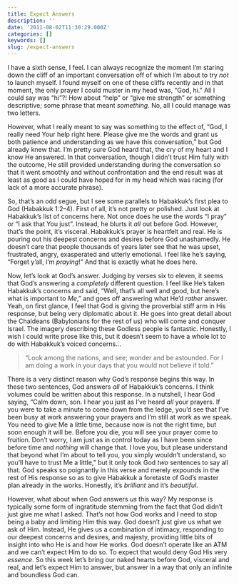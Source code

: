 ```yaml
---
title: Expect Answers
description: ''
date: '2011-08-02T11:30:29.000Z'
categories: []
keywords: []
slug: /expect-answers
---
```


I have a sixth sense, I feel. I can always recognize the moment I’m staring down the cliff of an important conversation off of which I’m about to try _not_ to launch myself. I found myself on one of these cliffs recently and in that moment, the only prayer I could muster in my head was, “God, hi.” All I could say was “hi”?! How about “help” or “give me strength” or something descriptive; some phrase that meant _something_. No, all I could manage was two letters.

However, what I really meant to say was something to the effect of, “God, I really need Your help right here. Please give me the words and grant us both patience and understanding as we have this conversation,” but God already knew that. I’m pretty sure God heard that, the cry of my heart and I know He answered. In that conversation, though I didn’t trust Him fully with the outcome, He still provided understanding during the conversation so that it went smoothly and without confrontation and the end result was at least as good as I could have hoped for in my head which was racing (for lack of a more accurate phrase).

So, that’s an odd segue, but I see some parallels to Habakkuk’s first plea to God (Habakkuk 1:2–4). First of all, it’s not pretty or polished. Just look at Habakkuk’s list of concerns here. Not once does he use the words “I pray” or “I ask that You just”. Instead, he blurts it _all_ out before God. However, that’s the point, it’s visceral. Habakkuk’s prayer is heartfelt and real. He is pouring out his deepest concerns and desires before God unashamedly. He doesn’t care that people thousands of years later see that he was upset, frustrated, angry, exasperated and utterly emotional. I feel like he’s saying, “Forget y’all, I’m _praying_!” And that is exactly what he does here.

Now, let’s look at God’s answer. Judging by verses six to eleven, it seems that God’s answering a _completely_ different question. I feel like He’s taken Habakkuk’s concerns and said, “Well, that’s all well and good, but here’s what is important to _Me_,” and goes off answering what He’d _rather_ answer. Yeah, on first glance, I feel that God is giving the proverbial stiff arm in His response, but being very diplomatic about it. He goes into great detail about the Chaldeans (Babylonians for the rest of us) who will come and conquer Israel. The imagery describing these Godless people is fantastic. Honestly, I wish I could write prose like this, but it doesn’t seem to have a whole lot to do with Habakkuk’s voiced concerns…

> “Look among the nations, and see; wonder and be astounded. For I am doing a work in your days that you would not believe if told.”

There is a very distinct reason why God’s response begins this way. In these two sentences, God answers _all_ of Habakkuk’s concerns. I think volumes could be written about this response. In a nutshell, I hear God saying, “Calm down, son. I hear you just as I’ve heard _all_ your prayers. If you were to take a minute to come down from the ledge, you’d see that I’ve been busy at work answering your prayers and I’m still at work as we speak. You need to give Me a little time, because now is not the right time, but soon enough it will be. Before you die, you will see your prayer come to fruition. Don’t worry, I am just as in control today as I have been since before time and _nothing_ will change that. I love you, but please understand that beyond what I’m about to tell you, you simply wouldn’t understand, so you’ll have to trust Me a little,” but it only took God _two_ sentences to say all that. God speaks so poignantly in this verse and merely expounds in the rest of His response so as to give Habakkuk a foretaste of God’s master plan already in the works. Honestly, it’s _brilliant_ and it’s _beautiful_.

However, what about when God answers _us_ this way? My response is typically some form of ingratitude stemming from the fact that God didn’t just give me what I asked. That’s not how God works and I need to stop being a baby and limiting Him this way. God doesn’t just give us what we ask of Him. Instead, He gives us a combination of intimacy, responding to our deepest concerns and desires, and majesty, providing little bits of insight into who He is and how He works. God doesn’t operate like an ATM and we can’t expect Him to do so. To expect that would deny God His very _essence_. So this week let’s bring our naked hearts before God, visceral and real, and let’s expect Him to answer, but answer in a way that only an infinite and boundless God can.